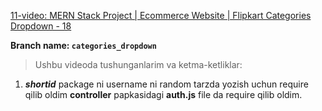 [11-video: MERN Stack Project | Ecommerce Website | Flipkart Categories Dropdown - 18](https://youtu.be/Sv0-N8QO9dw)

**Branch name: `categories_dropdown`**

> Ushbu videoda tushunganlarim va ketma-ketliklar:
1. ***shortid*** package ni username ni random tarzda yozish uchun require qilib oldim **controller** papkasidagi **auth.js** file da require qilib oldim.